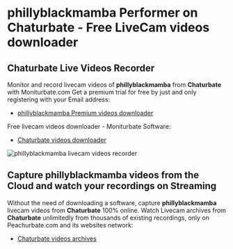# phillyblackmamba Performer on Chaturbate - Free LiveCam videos downloader

## Chaturbate Live Videos Recorder

Monitor and record livecam videos of **phillyblackmamba** from **Chaturbate** with Moniturbate.com
Get a premium trial for free by just and only registering with your Email address:
* [phillyblackmamba Premium videos downloader](https://moniturbate.com/request-demo-licence-key.html)

Free livecam videos downloader - Moniturbate Software:
* [Chaturbate videos downloader](https://moniturbate.com/moniturbate-download-software.html)

![phillyblackmamba livecam videos recorder](https://peachurnet.com/templates/moniturbate-software.png)


## Capture phillyblackmamba videos from the Cloud and watch your recordings on Streaming

Without the need of downloading a software, capture **phillyblackmamba** livecam videos from **Chaturbate** 100% online.
Watch Livecam archives from **Chaturbate** unlimitedly from thousands of existing recordings, only on Peachurbate.com and its websites network:
* [Chaturbate videos archives](https://peachurnet.com/)